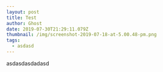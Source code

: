 ```yaml
---
layout: post
title: Test
author: Ghost
date: 2019-07-30T21:29:11.079Z
thumbnail: /img/screenshot-2019-07-18-at-5.00.48-pm.png
tags:
  - asdasd
---
```

asdasdasdadasd
